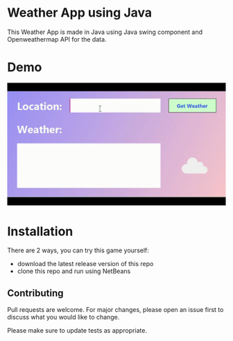 # Weather App using Java

This Weather App is made in Java using Java swing component and Openweathermap API for the data.

# Demo

![screenshot of this game](./weather_app.gif)

# Installation

 There are 2 ways, you can try this game yourself:
- download the latest release version of this repo
- clone this repo and run using NetBeans


## Contributing

Pull requests are welcome. For major changes, please open an issue first
to discuss what you would like to change.

Please make sure to update tests as appropriate.
